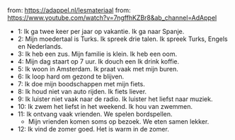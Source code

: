 from: https://adappel.nl/lesmateriaal
from: https://www.youtube.com/watch?v=7ngffhKZBr8&ab_channel=AdAppel

- 1: Ik ga twee keer per jaar op vakantie. Ik ga naar Spanje.
- 2: Mijn moedertaal is Turks. Ik spreek drie talen. Ik spreek Turks, Engels en Nederlands.
- 3: Ik heb een zus. Mijn familie is klein. Ik heb een oom.
- 4: Mijn dag staart op 7 uur. Ik douch een Ik drink koffie.
- 5: Ik woon in Amsterdam. Ik praat vaak met mijn buren.
- 6: Ik loop hard om gezond te blijven.
- 7: Ik doe mijn boodschappen  met mijn fiets.
- 8: Ik houd niet van auto rijden. Ik fiets liever.
- 9: Ik luister niet vaak naar de radio. Ik luister het liefst naar muziek.
- 10: Ik zwem het liefst in het weekend. Ik hou van zwemmen.
- 11: Ik ontvang vaak vrienden. We spelen bordspellen.
  - Mijn vrienden komen soms op bezoek. We eten samen lekker.
- 12: Ik vind de zomer goed.  Het is warm in de zomer.
